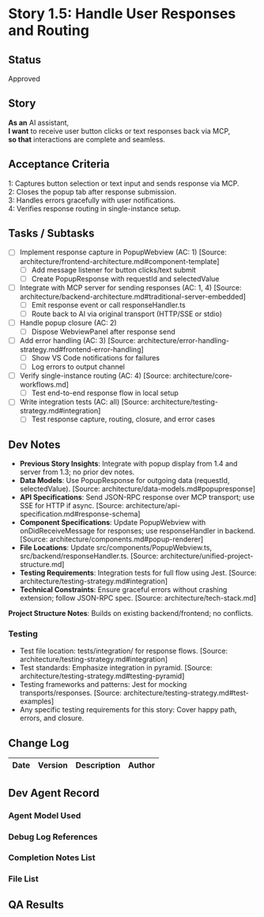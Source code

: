 # Story 1.5: Handle User Responses and Routing

## Status
Approved

## Story
**As an** AI assistant,  
**I want** to receive user button clicks or text responses back via MCP,  
**so that** interactions are complete and seamless.

## Acceptance Criteria
1: Captures button selection or text input and sends response via MCP.  
2: Closes the popup tab after response submission.  
3: Handles errors gracefully with user notifications.  
4: Verifies response routing in single-instance setup.

## Tasks / Subtasks
- [ ] Implement response capture in PopupWebview (AC: 1) [Source: architecture/frontend-architecture.md#component-template]  
  - [ ] Add message listener for button clicks/text submit  
  - [ ] Create PopupResponse with requestId and selectedValue  
- [ ] Integrate with MCP server for sending responses (AC: 1, 4) [Source: architecture/backend-architecture.md#traditional-server-embedded]  
  - [ ] Emit response event or call responseHandler.ts  
  - [ ] Route back to AI via original transport (HTTP/SSE or stdio)  
- [ ] Handle popup closure (AC: 2)  
  - [ ] Dispose WebviewPanel after response send  
- [ ] Add error handling (AC: 3) [Source: architecture/error-handling-strategy.md#frontend-error-handling]  
  - [ ] Show VS Code notifications for failures  
  - [ ] Log errors to output channel  
- [ ] Verify single-instance routing (AC: 4) [Source: architecture/core-workflows.md]  
  - [ ] Test end-to-end response flow in local setup  
- [ ] Write integration tests (AC: all) [Source: architecture/testing-strategy.md#integration]  
  - [ ] Test response capture, routing, closure, and error cases  

## Dev Notes
- **Previous Story Insights**: Integrate with popup display from 1.4 and server from 1.3; no prior dev notes.  
- **Data Models**: Use PopupResponse for outgoing data (requestId, selectedValue). [Source: architecture/data-models.md#popupresponse]  
- **API Specifications**: Send JSON-RPC response over MCP transport; use SSE for HTTP if async. [Source: architecture/api-specification.md#response-schema]  
- **Component Specifications**: Update PopupWebview with onDidReceiveMessage for responses; use responseHandler in backend. [Source: architecture/components.md#popup-renderer]  
- **File Locations**: Update src/components/PopupWebview.ts, src/backend/responseHandler.ts. [Source: architecture/unified-project-structure.md]  
- **Testing Requirements**: Integration tests for full flow using Jest. [Source: architecture/testing-strategy.md#integration]  
- **Technical Constraints**: Ensure graceful errors without crashing extension; follow JSON-RPC spec. [Source: architecture/tech-stack.md]  

**Project Structure Notes**: Builds on existing backend/frontend; no conflicts.

### Testing
- Test file location: tests/integration/ for response flows. [Source: architecture/testing-strategy.md#integration]  
- Test standards: Emphasize integration in pyramid. [Source: architecture/testing-strategy.md#testing-pyramid]  
- Testing frameworks and patterns: Jest for mocking transports/responses. [Source: architecture/testing-strategy.md#test-examples]  
- Any specific testing requirements for this story: Cover happy path, errors, and closure.

## Change Log
| Date | Version | Description | Author |  
|------|---------|-------------|--------|  

## Dev Agent Record
### Agent Model Used  

### Debug Log References  

### Completion Notes List  

### File List  

## QA Results
